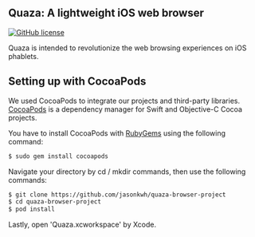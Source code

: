 ## Quaza: A lightweight iOS web browser

[![GitHub license](https://img.shields.io/badge/license-MPL%202.0-70BF41.svg)](https://raw.githubusercontent.com/jasonkwh/quaza-browser-project/master/LICENSE.txt)

Quaza is intended to revolutionize the web browsing experiences on iOS phablets.

## Setting up with CocoaPods

We used CocoaPods to integrate our projects and third-party libraries. [CocoaPods](https://cocoapods.org/) is a dependency manager for Swift and Objective-C Cocoa projects.

You have to install CocoaPods with [RubyGems](https://rubygems.org/) using the following command:

```bash
$ sudo gem install cocoapods
```

Navigate your directory by cd / mkdir commands, then use the following commands:

```bash
$ git clone https://github.com/jasonkwh/quaza-browser-project
$ cd quaza-browser-project
$ pod install
```

Lastly, open 'Quaza.xcworkspace' by Xcode.
